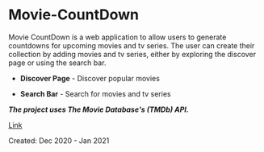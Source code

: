 # Movie-CountDown

Movie CountDown is a web application to allow users to generate countdowns for upcoming movies and tv series. The user can create their collection by adding movies and tv series, either by exploring the discover page or using the search bar.

- **Discover Page** - Discover popular movies

- **Search Bar** - Search for movies and tv series


***The project uses The Movie Database's (TMDb) API.***

[Link](https://gurveer-c1331.github.io/Movie-CountDown/)

Created: Dec 2020 - Jan 2021

